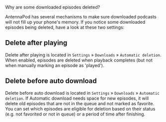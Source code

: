 Why are some downloaded episodes deleted?

AntennaPod has several mechanisms to make sure downloaded podcasts will not fill up your phone's memory. If you notice some downloaded episodes being deleted, have a look at these two settings:

## Delete after playing
Delete after playing is located in `Settings` » `Downloads` » `Automatic deletion`. When enabled, episodes are deleted when playback completes (but not when manually marking an episode as 'played').

## Delete before auto download
Delete before auto download is located in `Settings` » `Downloads` » `Automatic deletion`. If Automatic download needs space for new episodes, it will delete old episodes that are not in the queue and not marked as favorite. You can set which episodes are eligible for deletion based on their status (e.g. not favorited or not in queue) or a period of time after finishing.
